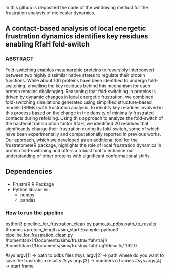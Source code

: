 In this github is deposited the code of the windowing method for the frustration analysis of molecular dynamics.

## A contact-based analysis of local energetic frustration dynamics identifies key residues enabling RfaH fold-switch 
### ABSTRACT
Fold-switching enables metamorphic proteins to reversibly interconvert between two highly dissimilar native states to regulate their protein functions. While about 100 proteins have been identified to undergo fold-switching, unveiling the key residues behind this mechanism for each protein remains challenging. Reasoning that fold-switching in proteins is driven by dynamic changes in local energetic frustration, we combined fold-switching simulations generated using simplified structure-based models (SBMs) with frustration analysis, to identify key residues involved in this process based on the change in the density of minimally frustrated contacts during refolding. Using this approach to analyze the fold-switch of the bacterial transcription factor RfaH, we identified 20 residues that significantly change their frustration during its fold-switch, some of which have been experimentally and computationally reported in previous works. Our approach, which we developed as an additional tool for the frustratometeR package, highlights the role of local frustration dynamics in protein fold-switching and offers a robust tool to enhance our understanding of other proteins with significant conformational shifts.

## Dependencies
- FrustraR R Package
- Python librabries:
    - numpy
    - pandas

### How to run the pipeline
python3 pipeline_for_frustration_clean.py patho_to_pdbs path_to_results #frames #protein_length #sim_start
Example: python3 pipeline_for_frustration_clean.py /home/titanx1/Documents/sims/frustra/rfah/traj1/ /home/titanx1/Documents/sims/frustra/rfah/traj1/Results/ 162 0

#sys.argv[1] -> path to pdbs files
#sys.argv[2] -> path where do you want to save the frustration results
#sys.argv[3] -> numbers o frames
#sys.argv[4] -> start frame
